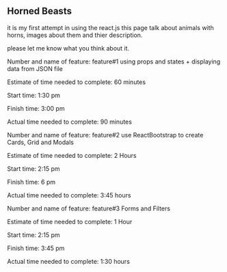 ## Horned Beasts
it is my first attempt in using the react.js
this page talk about animals with horns, images about them and thier description.

please let me know what you think about it.
<!-- //////////////////  -->

Number and name of feature: feature#1 using props and states + displaying data from JSON file

Estimate of time needed to complete: 60 minutes

Start time: 1:30 pm

Finish time: 3:00 pm

Actual time needed to complete: 90 minutes

<!-- //////////////////  -->

Number and name of feature: feature#2 use ReactBootstrap to create Cards, Grid and Modals 

Estimate of time needed to complete: 2 Hours

Start time: 2:15 pm

Finish time: 6 pm

Actual time needed to complete: 3:45 hours

<!-- //////////////////  -->

Number and name of feature: feature#3 Forms and Filters 

Estimate of time needed to complete: 1 Hour

Start time: 2:15 pm

Finish time: 3:45 pm

Actual time needed to complete: 1:30 hours